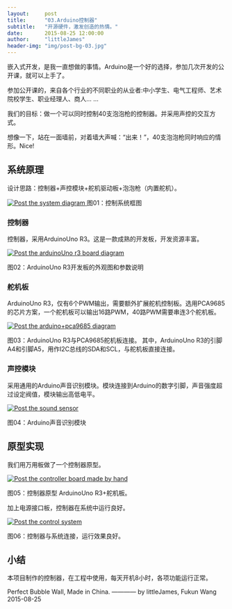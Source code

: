 ```yaml
---
layout:     post
title:      "03.Arduino控制器"
subtitle:   "开源硬件，激发创造的热情。"
date:       2015-08-25 12:00:00
author:     "littleJames"
header-img: "img/post-bg-03.jpg"
---
```


<p>嵌入式开发，是我一直想做的事情。Arduino是一个好的选择，参加几次开发的公开课，就可以上手了。</p>

<span class="caption text-muted">参加公开课的，来自各个行业的不同职业的从业者:中小学生、电气工程师、艺术院校学生、职业经理人、商人... ...</span>

<p>我们的目标：做一个可以同时控制40支泡泡枪的控制器。并采用声控的交互方式。</p>

<span class="caption text-muted">想像一下，站在一面墙前，对着墙大声喊：“出来！”，40支泡泡枪同时响应的情形。Nice!</span>

<h2 class="section-heading">系统原理</h2>

<p> 设计思路：控制器+声控模块+舵机驱动板+泡泡枪（内置舵机）。</p>
<a href="#">
    <img src="{{ site.baseurl }}/img/post-03-the_system_diagram.jpg" alt="Post the system diagram">
</a>
<span class="caption text-muted">图01：控制系统框图</span>

<h3>控制器</h3>
<p>控制器，采用ArduinoUno R3。这是一款成熟的开发板，开发资源丰富。</p>

<a href="#">
    <img src="{{ site.baseurl }}/img/post-03-arduinouno_r3.jpg" alt="Post the arduinoUno r3 board diagram">
</a>

<span class="caption text-muted">图02：ArduinoUno R3开发板的外观图和参数说明</span>

<h3>舵机板</h3>
<p>ArduinoUno R3，仅有6个PWM输出，需要额外扩展舵机控制板。选用PCA9685的芯片方案，一个舵机板可以输出16路PWM，40路PWM需要串连3个舵机板。</p>

<a href="#">
    <img src="{{ site.baseurl }}/img/post-03-arduino+pca9685.jpg" alt="Post the arduino+pca9685 diagram">
</a>

<span class="caption text-muted">图03：ArduinoUno R3与PCA9685舵机板连接。</span>
<span class="caption text-muted">其中，ArduinoUno R3的引脚A4和引脚A5，用作I2C总线的SDA和SCL，与舵机板直接连接。</span>

<h3>声控模块</h3>

<p>采用通用的Arduino声音识别模块。模块连接到Arduino的数字引脚，声音强度超过设定阀值，模块输出高低电平。</p>

<a href="#">
    <img src="{{ site.baseurl }}/img/post-03-sound_sensor.jpg" alt="Post the sound sensor">
</a>

<span class="caption text-muted">图04：Arduino声音识别模块</span>


<h2 class="section-heading">原型实现</h2>

<p>我们用万用板做了一个控制器原型。</p>
<a href="#">
    <img src="{{ site.baseurl }}/img/post-03-the_controller_board.jpg" alt="Post the controller board made by hand">
</a>

<span class="caption text-muted">图05：控制器原型 ArduinoUno R3+舵机板。</span>

<p>加上电源接口板，控制器在系统中运行良好。</p>

<a href="#">
    <img src="{{ site.baseurl }}/img/post-03-the_control_system.jpg" alt="Post the control system">
</a>

<span class="caption text-muted">图06：控制器与系统连接，运行效果良好。</span>

<h2 class="section-heading">小结</h2>

<p>本项目制作的控制器，在工程中使用，每天开机8小时，各项功能运行正常。</p>


<span class="caption text-muted">Perfect Bubble Wall, Made in China. ———— by littleJames, Fukun Wang 2015-08-25</span>

